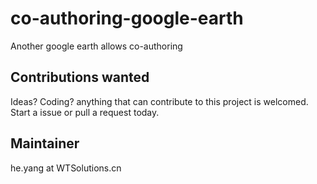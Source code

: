 # co-authoring-google-earth
Another google earth allows co-authoring


## Contributions wanted
Ideas? Coding? anything that can contribute to this project is welcomed.
Start a issue or pull a request today.

## Maintainer
he.yang at WTSolutions.cn
